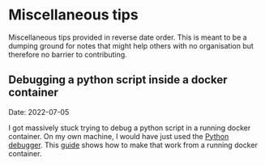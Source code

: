# Miscellaneous tips

Miscellaneous tips provided in reverse date order. This is meant to be a dumping ground for notes that might help others with no organisation but therefore no barrier to contributing.


## Debugging a python script inside a docker container
Date: 2022-07-05 

I got massively stuck trying to debug a python script in a running docker container.
On my own machine, I would have just used the [Python debugger](https://realpython.com/python-debugging-pdb/#stepping-through-code).
This [guide](https://blog.lucasferreira.org/howto/2017/06/03/running-pdb-with-docker-and-gunicorn.html) shows how to make that work from a running docker container.

